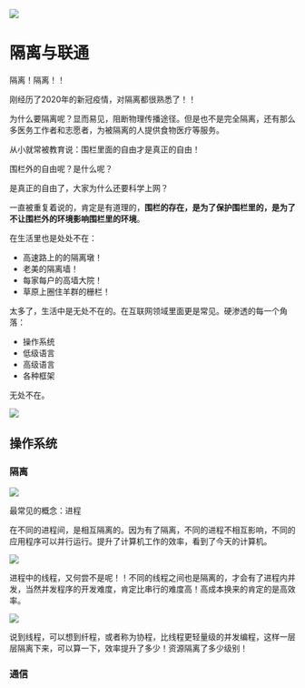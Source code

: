 ![](https://gitee.com/lidaming/assets/raw/master/weilan.jfif)

# 隔离与联通

隔离！隔离！！

刚经历了2020年的新冠疫情，对隔离都很熟悉了！！

为什么要隔离呢？显而易见，阻断物理传播途径。但是也不是完全隔离，还有那么多医务工作者和志愿者，为被隔离的人提供食物医疗等服务。

从小就常被教育说：围栏里面的自由才是真正的自由！

围栏外的自由呢？是什么呢？

是真正的自由了，大家为什么还要科学上网？

一直被重复着说的，肯定是有道理的，**围栏的存在，是为了保护围栏里的，是为了不让围栏外的环境影响围栏里的环境**。

在生活里也是处处不在：

- 高速路上的的隔离墩！
- 老美的隔离墙！
- 每家每户的高墙大院！
- 草原上圈住羊群的栅栏！

太多了，生活中是无处不在的。在互联网领域里面更是常见。硬渗透的每一个角落：

- 操作系统
- 低级语言
- 高级语言
- 各种框架

无处不在。

![](https://gitee.com/lidaming/assets/raw/master/haker.jpg)

## 操作系统

### 隔离

![](https://gitee.com/lidaming/assets/raw/master/process.jpg)

最常见的概念：进程

在不同的进程间，是相互隔离的。因为有了隔离，不同的进程不相互影响，不同的应用程序可以并行运行。提升了计算机工作的效率，看到了今天的计算机。

![](https://gitee.com/lidaming/assets/raw/master/thread.jpg)

进程中的线程，又何尝不是呢！！不同的线程之间也是隔离的，才会有了进程内并发，当然并发程序的开发难度，肯定比串行的难度高！高成本换来的肯定的是高效率。

![](https://gitee.com/lidaming/assets/raw/master/fiber.jpg)

说到线程，可以想到纤程，或者称为协程，比线程更轻量级的并发编程，这样一层层隔离下来，可以算一下，效率提升了多少！资源隔离了多少级别！



### 通信

